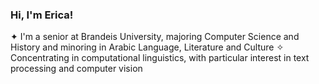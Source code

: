### Hi, I'm Erica!

✦ I'm a senior at Brandeis University, majoring Computer Science and History and minoring in Arabic Language, Literature and Culture
✧ Concentrating in computational linguistics, with particular interest in text processing and computer vision
<!--
**ericaegleston/ericaegleston** is a ✨ _special_ ✨ repository because its `README.md` (this file) appears on your GitHub profile.

Here are some ideas to get you started:

- 🔭 I’m currently working on ...
- 🌱 I’m currently learning ...
- 👯 I’m looking to collaborate on ...
- 🤔 I’m looking for help with ...
- 💬 Ask me about ...
- 📫 How to reach me: ...
- 😄 Pronouns: ...
- ⚡ Fun fact: ...
-->
